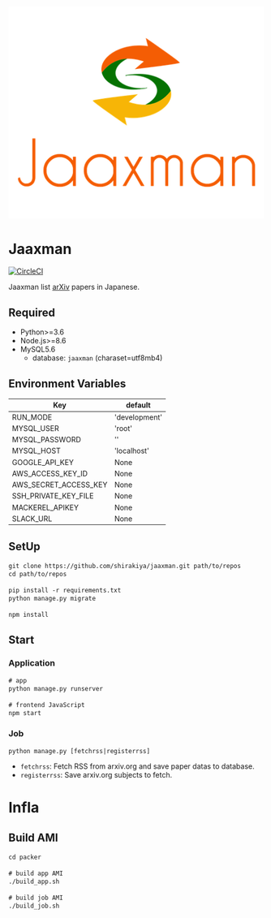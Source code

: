 ![Jaaxman](https://github.com/shirakiya/jaaxman/blob/master/app/static/img/logo_stacked_512.png)

# Jaaxman
[![CircleCI](https://circleci.com/gh/shirakiya/jaaxman/tree/master.svg?style=svg)](https://circleci.com/gh/shirakiya/jaaxman/tree/master)  
  
Jaaxman list [arXiv](https://arxiv.org/) papers in Japanese.

## Required
- Python>=3.6
- Node.js>=8.6
- MySQL5.6
    - database: `jaaxman` (charaset=utf8mb4)

## Environment Variables
| Key                   | default       |
|-----------------------|---------------|
| RUN_MODE              | 'development' |
| MYSQL_USER            | 'root'        |
| MYSQL_PASSWORD        | ''            |
| MYSQL_HOST            | 'localhost'   |
| GOOGLE_API_KEY        | None          |
| AWS_ACCESS_KEY_ID     | None          |
| AWS_SECRET_ACCESS_KEY | None          |
| SSH_PRIVATE_KEY_FILE  | None          |
| MACKEREL_APIKEY       | None          |
| SLACK_URL             | None          |


## SetUp
```
git clone https://github.com/shirakiya/jaaxman.git path/to/repos
cd path/to/repos

pip install -r requirements.txt
python manage.py migrate

npm install
```


## Start
### Application
```
# app
python manage.py runserver

# frontend JavaScript
npm start
```

### Job
```
python manage.py [fetchrss|registerrss]
```

- `fetchrss`: Fetch RSS from arxiv.org and save paper datas to database.
- `registerrss`: Save arxiv.org subjects to fetch.


# Infla
## Build AMI
```
cd packer

# build app AMI
./build_app.sh

# build job AMI
./build_job.sh
```
